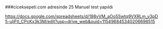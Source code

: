 
###ciceksepeti.com adresinde 25 Manuel test yapıldı


https://docs.google.com/spreadsheets/d/198vVM_aOo5Swtq9VXRLm_v3pD5-uljFtl_CPcKx3k3M/edit?usp=drive_web&ouid=115496845340206698515
